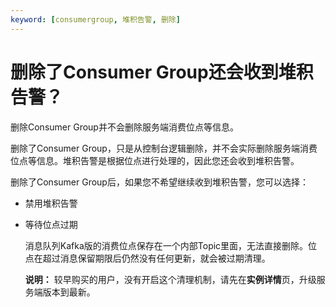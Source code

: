```yaml
---
keyword: [consumergroup, 堆积告警, 删除]
---
```


# 删除了Consumer Group还会收到堆积告警？

删除Consumer Group并不会删除服务端消费位点等信息。

删除了Consumer Group，只是从控制台逻辑删除，并不会实际删除服务端消费位点等信息。堆积告警是根据位点进行处理的，因此您还会收到堆积告警。

删除了Consumer Group后，如果您不希望继续收到堆积告警，您可以选择：

-   禁用堆积告警
-   等待位点过期

    消息队列Kafka版的消费位点保存在一个内部Topic里面，无法直接删除。位点在超过消息保留期限后仍然没有任何更新，就会被过期清理。

    **说明：** 较早购买的用户，没有开启这个清理机制，请先在**实例详情**页，升级服务端版本到最新。


